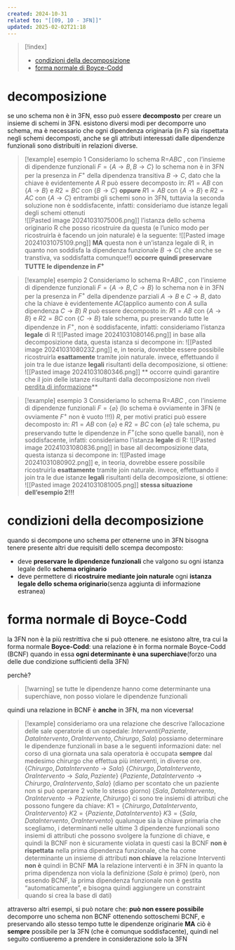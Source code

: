 ```yaml
---
created: 2024-10-31
related to: "[[09, 10 - 3FN]]"
updated: 2025-02-02T21:18
---
```

>[!index]
>
>- [condizioni della decomposizione](#condizioni%20della%20decomposizione)
>- [forma normale di Boyce-Codd](#forma%20normale%20di%20Boyce-Codd)
# decomposizione
se uno schema non è in 3FN, esso può essere **decomposto** per creare un insieme di schemi in 3FN.
esistono diversi modi per decomporre uno schema, ma è necessario che ogni dipendenza originaria (in $F$) sia rispettata negli schemi decomposti, anche se gli attributi interessati dalle dipendenze funzionali sono distribuiti in relazioni diverse.

>[!example] esempio 1
Consideriamo lo schema R=$ABC$ , con l’insieme di dipendenze funzionali $F=\{A \to B, B \to C\}$
lo schema non è in 3FN per la presenza in $F^+$ della dipendenza transitiva $B \to C$, dato che la chiave è evidentemente $A$
$R$ può essere decomposto in:
>	$R1 = AB$ con $\{A \to B\}$ e $R2 = BC$ con $\{B \to C\}$
>**oppure**
>	$R1 = AB$ con $\{A \to B\}$ e $R2 = AC$ con $\{A \to C\}$
>entrambi gli schemi sono in 3FN, tuttavia la seconda soluzione non è soddisfacente, infatti:
>consideriamo due istanze legali degli schemi ottenuti	
![[Pasted image 20241031075006.png]]
l’istanza dello schema originario R che posso ricostruire da questa (e l’unico modo per ricostruirla è facendo un join naturale) è la seguente:
![[Pasted image 20241031075109.png]]
**MA** questa non è un’istanza legale di R, in quanto non soddisfa la dipendenza funzionale $B \to C$( che anche se transtiva, va soddisfatta comunque!!)
**occorre quindi preservare TUTTE le dipendenze in $F^+$**

>[!example] esempio 2
Consideriamo lo schema R=$ABC$ , con l’insieme di dipendenze funzionali $F=\{A \to B, C \to B\}$
lo schema non è in 3FN per la presenza in $F^+$ della dipendenze parziali $A \to B$ e $C \to B$, dato che la chiave è evidentemente $AC$(applico aumento con $A$ sulla dipendenza $C \to B$)
$R$ può essere decomposto in:
>	$R1 = AB$ con $\{A \to B\}$ e $R2 = BC$ con $\{C \to B\}$
tale schema, pu preservando tutte le dipendenze in $F^+$, non è soddisfacente, infatti:
consideriamo l’istanza **legale** di R
![[Pasted image 20241031080146.png]]
in base alla decomposizione data, questa istanza si decompone in:
![[Pasted image 20241031080232.png]]
e, in teoria, dovrebbe essere possibile ricostruirla **esattamente** tramite join naturale.
invece, effettuando il join tra le due istanze **legali** risultanti della decomposizione, si ottiene:
![[Pasted image 20241031080346.png]]
** occorre quindi garantire che il join delle istanze risultanti dalla decomposizione non riveli <u>perdita di informazione</u>** 

>[!example] esempio 3
Consideriamo lo schema R=$ABC$ , con l’insieme di dipendenze funzionali $F=\{\varnothing \}$ (lo schema è ovviamente in 3FN (e ovviamente $F^+$ non è vuoto !!!))
$R$, per motivi pratici può essere decomposto in:
>	$R1 = AB$ con $\{\varnothing\}$ e $R2 = BC$ con $\{\varnothing\}$
tale schema, pu preservando tutte le dipendenze in $F^+$(che sono quelle banali), non è soddisfacente, infatti:
consideriamo l’istanza **legale** di R:
![[Pasted image 20241031080836.png]]
in base all decomposizione data, questa istanza si decompone in:
![[Pasted image 20241031080902.png]]
e, in teoria, dovrebbe essere possibile ricostruirla **esattamente** tramite join naturale.
invece, effettuando il join tra le due istanze **legali** risultanti della decomposizione, si ottiene:
![[Pasted image 20241031081005.png]]
**stessa situazione dell’esempio 2!!!**

# condizioni della decomposizione
quando si decompone uno schema per ottenerne uno in 3FN bisogna tenere presente altri due requisiti dello scempa decomposto:
- deve **preservare le dipendenze funzionali** che valgono su ogni istanza legale dello **schema originario**
- deve permettere di **ricostruire mediante join naturale** ogni **istanza legale dello schema originario**(senza aggiunta di informazione estranea)
# forma normale di Boyce-Codd
la 3FN non è la più restrittiva che si può ottenere. ne esistono altre, tra cui la forma normale **Boyce-Codd**:
una relazione è in forma normale Boyce-Codd (BCNF) quando in essa **ogni determinante è una superchiave**(forzo una delle due condizione sufficienti della 3FN)

perchè?
>[!warning] se tutte le dipendenze hanno come determinante una superchiave, non posso violare le dipendenze funzionali

quindi una relazione in BCNF è **anche** in 3FN, ma non viceversa!
>[!example]
>consideriamo ora una relazione che descrive l’allocazione delle sale operatorie di un ospedale:
$Interventi( Paziente, DataIntervento, OraIntervento, Chirurgo, Sala)$
possiamo determinare le dipendenze funzionali in base a le seguenti informazioni date:
nel corso di una giornata una sala operatoria è occupata **sempre** dal medesimo chirurgo che effettua più interventi, in diverse ore.
$\{Chirurgo, DataIntervento \to Sala\}$
$\{Chirurgo, DataIntervento, OraIntervento \to Sala, Paziente\}$
$\{Paziente, DataIntervento \to Chirurgo, OraIntervento, Sala\}$ (diamo per scontato che un paziente non si può operare 2 volte lo stesso giorno)
$\{Sala, DataIntervento, OraIntervento\to Paziente, Chirurgo\}$
ci sono tre insiemi di attributi che possono fungere da chiave:
$K1 =\{Chirurgo, DataIntervento, OraIntervento\}$
$K2 = \{Paziente, DataIntervento\}$
$K3 = \{Sala, DataIntervento, OraIntervento\}$
qualunque sia la chiave primaria che scegliamo, i determinanti nelle ultime 3 dipendenze funzionali sono insiemi di attributi che possono svolgere la funzione di chiave, e quindi la BCNF non è sicuramente violata in questi casi
la BCNF **non è rispettata** nella prima dipendenza funzionale, che ha come determinante un insieme di attributi **non chiave**
la relazione Interventi **non è** quindi in BCNF
**MA**
la relazione interventi è in 3FN in quanto la prima dipendenza non viola la definizione ($Sala$ è primo) (però, non essendo BCNF, la prima dipendenza funzionale non è gestita “automaticamente”, e bisogna quindi aggiungere un constraint quando si crea la base di dati)

attraverso altri esempi, si può notare che:
**può non essere possibile** decomporre uno schema non BCNF ottenendo sottoschemi BCNF, e preservando allo stesso tempo tutte le dipendenze originarie
**MA** ciò è **sempre** possibile per la 3FN (che è comunque soddisfacente), quindi nel seguito contiueremo a prendere in considerazione solo la 3FN
